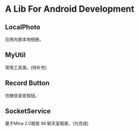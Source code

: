 # A Lib For Android Development #

## LocalPhoto ##
应用内嵌本地相册。 

## MyUtil ##
常用工具类。(待补充)

## Record Button ##
仿微信录音按钮。

## SocketService ##
基于Mina 2.0框架 IM 聊天室框架。(为完成)